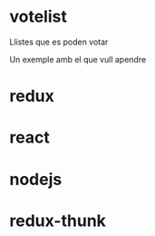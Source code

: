 # votelist
Llistes que es poden votar

Un exemple amb el que vull apendre

# redux
# react
# nodejs
# redux-thunk
